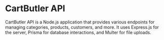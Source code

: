 # CartButler API

CartButler API is a Node.js application that provides various endpoints for managing categories, products, customers, and more. It uses Express.js for the server, Prisma for database interactions, and Multer for file uploads.
